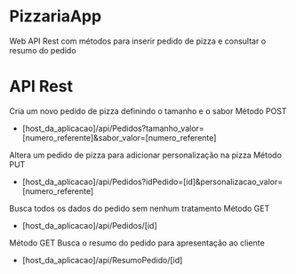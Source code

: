 # PizzariaApp
Web API Rest com métodos para inserir pedido de pizza e consultar o resumo do pedido


# API Rest

Cria um novo pedido de pizza definindo o tamanho e o sabor
Método POST
-  [host_da_aplicacao]/api/Pedidos?tamanho_valor=[numero_referente]&sabor_valor=[numero_referente]

Altera um pedido de pizza para adicionar personalização na pizza
Método PUT
-  [host_da_aplicacao]/api/Pedidos?idPedido=[id]&personalizacao_valor=[numero_referente]

Busca todos os dados do pedido sem nenhum tratamento
Método GET
- [host_da_aplicacao]/api/Pedidos/[id]

Método GET
Busca o resumo do pedido para apresentação ao cliente
- [host_da_aplicacao]/api/ResumoPedido/[id]